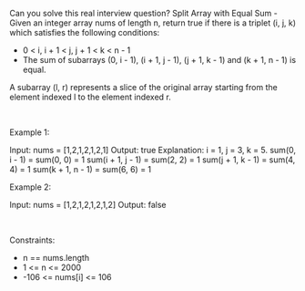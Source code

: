 Can you solve this real interview question? Split Array with Equal Sum - Given an integer array nums of length n, return true if there is a triplet (i, j, k) which satisfies the following conditions:

 * 0 < i, i + 1 < j, j + 1 < k < n - 1
 * The sum of subarrays (0, i - 1), (i + 1, j - 1), (j + 1, k - 1) and (k + 1, n - 1) is equal.

A subarray (l, r) represents a slice of the original array starting from the element indexed l to the element indexed r.

 

Example 1:


Input: nums = [1,2,1,2,1,2,1]
Output: true
Explanation:
i = 1, j = 3, k = 5. 
sum(0, i - 1) = sum(0, 0) = 1
sum(i + 1, j - 1) = sum(2, 2) = 1
sum(j + 1, k - 1) = sum(4, 4) = 1
sum(k + 1, n - 1) = sum(6, 6) = 1


Example 2:


Input: nums = [1,2,1,2,1,2,1,2]
Output: false


 

Constraints:

 * n == nums.length
 * 1 <= n <= 2000
 * -106 <= nums[i] <= 106